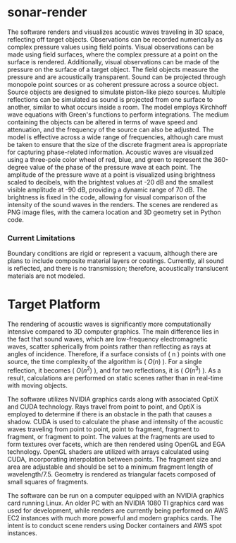 # sonar-render
The software renders and visualizes acoustic waves traveling in 3D space, reflecting off target objects. Observations can be recorded numerically as complex pressure values using field points. Visual observations can be made using field surfaces, where the complex pressure at a point on the surface is rendered. Additionally, visual observations can be made of the pressure on the surface of a target object. The field objects measure the pressure and are acoustically transparent. Sound can be projected through monopole point sources or as coherent pressure across a source object. Source objects are designed to simulate piston-like piezo sources. Multiple reflections can be simulated as sound is projected from one surface to another, similar to what occurs inside a room. The model employs Kirchhoff wave equations with Green's functions to perform integrations. The medium containing the objects can be altered in terms of wave speed and attenuation, and the frequency of the source can also be adjusted. The model is effective across a wide range of frequencies, although care must be taken to ensure that the size of the discrete fragment area is appropriate for capturing phase-related information. Acoustic waves are visualized using a three-pole color wheel of red, blue, and green to represent the 360-degree value of the phase of the pressure wave at each point. The amplitude of the pressure wave at a point is visualized using brightness scaled to decibels, with the brightest values at -20 dB and the smallest visible amplitude at -90 dB, providing a dynamic range of 70 dB. The brightness is fixed in the code, allowing for visual comparison of the intensity of the sound waves in the renders. The scenes are rendered as PNG image files, with the camera location and 3D geometry set in Python code.
### Current Limitations
Boundary conditions are rigid or represent a vacuum, although there are plans to include composite material layers or coatings. Currently, all sound is reflected, and there is no transmission; therefore, acoustically translucent materials are not modeled.

# Target Platform
The rendering of acoustic waves is significantly more computationally intensive compared to 3D computer graphics. The main difference lies in the fact that sound waves, which are low-frequency electromagnetic waves, scatter spherically from points rather than reflecting as rays at angles of incidence. Therefore, if a surface consists of ( n ) points with one source, the time complexity of the algorithm is ( $O(n)$ ). For a single reflection, it becomes ( $O(n^2)$ ), and for two reflections, it is ( $O(n^3)$ ). As a result, calculations are performed on static scenes rather than in real-time with moving objects.

The software utilizes NVIDIA graphics cards along with associated OptiX and CUDA technology. Rays travel from point to point, and OptiX is employed to determine if there is an obstacle in the path that causes a shadow. CUDA is used to calculate the phase and intensity of the acoustic waves traveling from point to point, point to fragment, fragment to fragment, or fragment to point. The values at the fragments are used to form textures over facets, which are then rendered using OpenGL and EGA technology. OpenGL shaders are utilized with arrays calculated using CUDA, incorporating interpolation between points. The fragment size and area are adjustable and should be set to a minimum fragment length of wavelength/7.5. Geometry is rendered as triangular facets composed of small squares of fragments.

The software can be run on a computer equipped with an NVIDIA graphics card running Linux. An older PC with an NVIDIA 1080 TI graphics card was used for development, while renders are currently being performed on AWS EC2 instances with much more powerful and modern graphics cards. The intent is to conduct scene renders using Docker containers and AWS spot instances.